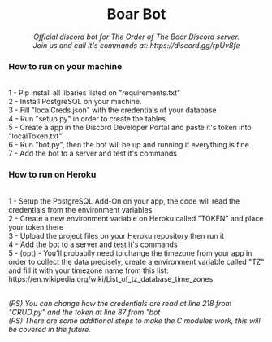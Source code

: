 <h1 align="center">Boar Bot</h1>
 
 <p align="center"><i> Official discord bot for The Order of The Boar Discord server.<br>
 Join us and call it's commands at: https://discord.gg/rpUv8fe </i></p>  
 
 <h3><b>How to run on your machine</b></h3>
 <br>1 - Pip install all libaries listed on "requirements.txt"
 <br>2 - Install PostgreSQL on your machine.
 <br>3 - Fill "localCreds.json" with the credentials of your database
 <br>4 - Run "setup.py" in order to create the tables
 <br>5 - Create a app in the Discord Developer Portal and paste it's token into "localToken.txt"
 <br>6 - Run "bot.py", then the bot will be up and running if everything is fine
 <br>7 - Add the bot to a server and test it's commands
 <br>
 <h3><b>How to run on Heroku</b></h3>
 <br>1 - Setup the PostgreSQL Add-On on your app, the code will read the credentials from the environment variables
 <br>2 - Create a new environment variable on Heroku called "TOKEN" and place your token there
 <br>3 - Upload the project files on your Heroku repository then run it
 <br>4 - Add the bot to a server and test it's commands
 <br>5 - (opt) - You'll probabily need to change the timezone from your app in order to collect the data precisely, create a environment variable called "TZ" and fill it with your timezone name from this list: https://en.wikipedia.org/wiki/List_of_tz_database_time_zones
 
 <p>
 <br><i>(PS) You can change how the credentials are read at line 218 from "CRUD.py" and the token at line 87 from "bot</i>
 <br><i>(PS) There are some additional steps to make the C modules work, this will be covered in the future.</i>

 </p>

